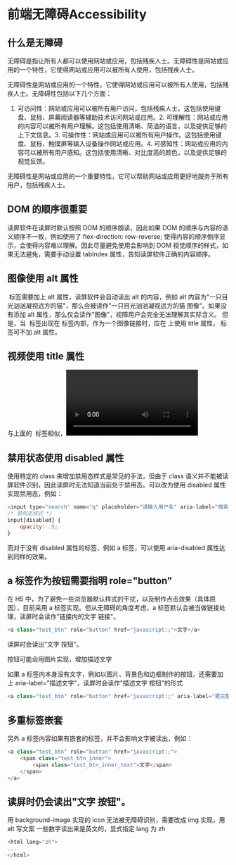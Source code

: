 # 前端无障碍Accessibility
## 什么是无障碍
无障碍是指让所有人都可以使用网站或应用，包括残疾人士。无障碍性是网站或应用的一个特性，它使得网站或应用可以被所有人使用，包括残疾人士。

无障碍性是网站或应用的一个特性，它使得网站或应用可以被所有人使用，包括残疾人士。无障碍性包括以下几个方面：

1. 可访问性：网站或应用可以被所有用户访问，包括残疾人士。这包括使用键盘、鼠标、屏幕阅读器等辅助技术访问网站或应用。2. 可理解性：网站或应用的内容可以被所有用户理解。这包括使用清晰、简洁的语言，以及提供足够的上下文信息。3. 可操作性：网站或应用可以被所有用户操作。这包括使用键盘、鼠标、触摸屏等输入设备操作网站或应用。4. 可感知性：网站或应用的内容可以被所有用户感知。这包括使用清晰、对比度高的颜色，以及提供足够的视觉反馈。

无障碍性是网站或应用的一个重要特性，它可以帮助网站或应用更好地服务于所有用户，包括残疾人士。

## DOM 的顺序很重要

读屏软件在读屏时默认按照 DOM 的顺序朗读，因此如果 DOM 的顺序与内容的语义顺序不一致，例如使用了 flex-direction: row-reverse; 使得内容的顺序倒序显示，会使得内容难以理解。因此尽量避免使用会影响到 DOM 视觉顺序的样式，如果无法避免，需要手动设置 tabIndex 属性，告知读屏软件正确的内容顺序。

## 图像使用 alt 属性

<img> 标签需要加上 alt 属性，读屏软件会自动读出 alt 的内容，例如 alt 内容为"一只目光汹汹凝视远方的猫"，那么会被读作"一只目光汹汹凝视远方的猫 图像"。如果没有添加 alt 属性，那么仅会读作"图像"，视障用户会完全无法理解其实际含义。
但是，当 <img> 标签出现在 <a> 标签内部，作为一个图像链接时，应在 <a> 上使用 title 属性，<img> 标签可不加 alt 属性。

## 视频使用 title 属性

与上面的 <img> 标签相似，<video> 标签需要加上 title 属性，例如 title 内容为"一只正在奔跑的猫"，那么会被读作"一只正在奔跑的猫 视频"。

## 禁用状态使用 disabled 属性

使用特定的 class 来增加禁用态样式是常见的手法，但由于 class 语义并不能被读屏软件识别，因此读屏时无法知道当前处于禁用态。可以改为使用 disabled 属性实现禁用态，例如：
```js
<input type="search" name="q" placeholder="请输入用户名" aria-label="搜索用户" disabled/>
/* 禁用态样式 */
input[disabled] {
    opacity: .5;
}
```

而对于没有 disabled 属性的标签，例如 a 标签，可以使用 aria-disabled 属性达到同样的效果。

## a 标签作为按钮需要指明 role="button"

在 H5 中，为了避免一些浏览器默认样式的干扰，以及制作点击效果（具体原因），目前采用 a 标签实现。但从无障碍的角度考虑，a 标签默认会被当做链接处理，读屏时会读作"链接内的文字 链接"。


```js
<a class="test_btn" role="button" href="javascript:;">文字</a>
```

读屏时会读出"文字 按钮"。

按钮可能会用图片实现，增加描述文字

如果 a 标签内本身没有文字，例如以图片、背景色和边框制作的按钮，还需要加上 aria-label="描述文字"，读屏时会读作"描述文字 按钮"的形式
```js
<a class="test_btn" role="button" href="javascript:;" aria-label="更完整的描述"></a>
```


## 多重标签嵌套

另外 a 标签内容如果有嵌套的标签，并不会影响文字被读出，例如：
```js
<a class="test_btn" role="button" href="javascript:;">
    <span class="test_btn_inner">
        <span class="test_btn_inner_text">文字</span>
    </span>
</a>
```


## 读屏时仍会读出"文字 按钮"。

用 background-image 实现的 icon 无法被无障碍识别，需要改成 img 实现，用 alt 写文案
一些数字读出来是英文的，显式指定 lang 为 zh
```js
<html lang="zh">
...
</html>
```


